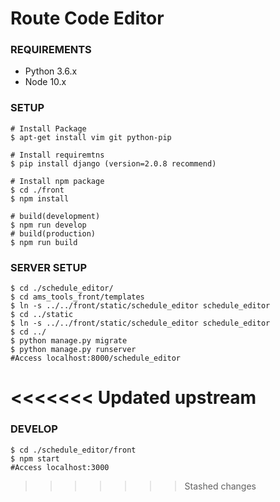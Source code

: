 # Route Code Editor

### REQUIREMENTS
- Python 3.6.x
- Node 10.x


### SETUP

```
# Install Package
$ apt-get install vim git python-pip

# Install requiremtns
$ pip install django (version=2.0.8 recommend)

# Install npm package
$ cd ./front
$ npm install

# build(development)
$ npm run develop
# build(production)
$ npm run build
```

### SERVER SETUP
```
$ cd ./schedule_editor/
$ cd ams_tools_front/templates
$ ln -s ../../front/static/schedule_editor schedule_editor
$ cd ../static
$ ln -s ../../front/static/schedule_editor schedule_editor
$ cd ../
$ python manage.py migrate
$ python manage.py runserver
#Access localhost:8000/schedule_editor
```
<<<<<<< Updated upstream
=======

### DEVELOP
```
$ cd ./schedule_editor/front
$ npm start
#Access localhost:3000
```
>>>>>>> Stashed changes
